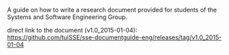 A guide on how to write a research document provided for students of the Systems and Software Engineering Group.

direct link to the document (v1.0_2015-01-04): https://github.com/tuiSSE/sse-documentguide-eng/releases/tag/v1.0_2015-01-04